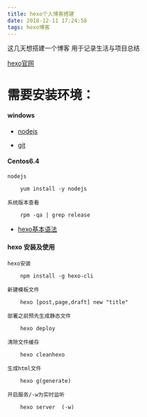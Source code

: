 ```yaml
---
title: hexo个人博客搭建
date: 2018-12-11 17:24:58
tags: hexo博客
---
```


这几天想搭建一个博客  用于记录生活与项目总结

[hexo官网](https://hexo.io/zh-cn/docs/)


# 需要安装环境：

#### windows

- [nodejs](https://nodejs.org/en/)

- [git](https://git-scm.com/downloads)

#### Centos6.4

    nodejs

        yum install -y nodejs

    系统版本查看

        rpm -qa | grep release


- [hexo基本语法](https://hexo.io/zh-cn/docs/commands)

#### hexo 安装及使用  

    hexo安装     
    
        npm install -g hexo-cli

    新建模板文件  
        
        hexo [post,page,draft] new "title"

    部署之前预先生成静态文件   
        
        hexo deploy

    清除文件缓存    
    
        hexo cleanhexo

    生成html文件  
    
        hexo g(generate)

    开启服务/-w为实时监听      
    
        hexo server  (-w)


    



